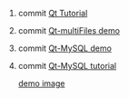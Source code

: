 1. commit [Qt Tutorial](http://shouce.jb51.net/qt-beginning/)
2. commit [Qt-multiFiles demo](source/mysqltest)
3. commit [Qt-MySQL demo](source/login')
4. commit [Qt-MySQL tutorial](source/Qt-MySQL%20Tutorial.txt)
   
   [demo image](source/Qt-MySQL效果.png)